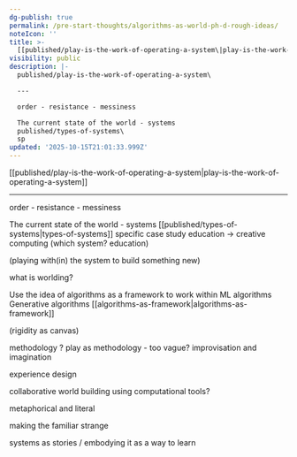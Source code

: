 ```yaml
---
dg-publish: true
permalink: /pre-start-thoughts/algorithms-as-world-ph-d-rough-ideas/
noteIcon: ''
title: >-
  [[published/play-is-the-work-of-operating-a-system\|play-is-the-work-of-operating-a-system]]
visibility: public
description: |-
  published/play-is-the-work-of-operating-a-system\

  ---

  order - resistance - messiness

  The current state of the world - systems 
  published/types-of-systems\
  sp
updated: '2025-10-15T21:01:33.999Z'
---
```


[[published/play-is-the-work-of-operating-a-system\|play-is-the-work-of-operating-a-system]]

---

order - resistance - messiness

The current state of the world - systems 
[[published/types-of-systems\|types-of-systems]]
specific case study education -> creative computing
(which system? education)

(playing with(in) the system to build something new)

what is worlding?

Use the idea of algorithms as a framework to work within 
ML algorithms 
Generative algorithms
[[algorithms-as-framework\|algorithms-as-framework]]

(rigidity as canvas)

methodology ?
play as methodology - too vague?
improvisation and imagination 

experience design

collaborative world building using computational tools?

metaphorical and literal

making the familiar strange

systems as stories / embodying it as a way to learn

